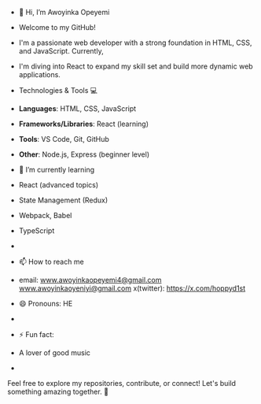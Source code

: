 - 👋 Hi, I’m Awoyinka Opeyemi
- Welcome to my GitHub!
- I'm a passionate web developer with a strong foundation in HTML, CSS, and JavaScript. Currently,
- I'm diving into React to expand my skill set and build more dynamic web applications.
-  Technologies & Tools 💻
- **Languages**: HTML, CSS, JavaScript
- **Frameworks/Libraries**: React (learning)
- **Tools**: VS Code, Git, GitHub
- **Other**: Node.js, Express (beginner level)

- 🌱 I’m currently learning
-  React (advanced topics)
- State Management (Redux)
- Webpack, Babel
- TypeScript
- 
- 📫 How to reach me
- email: www.awoyinkaopeyemi4@gmail.com
        www.awoyinkaoyeniyi@gmail.com
  x(twitter): https://x.com/hoppyd1st
  
- 😄 Pronouns: HE
- 
- ⚡ Fun fact:
- A lover of good music
- 
Feel free to explore my repositories, contribute, or connect! Let's build something amazing together. 🚀
<!---
hoppYo/hoppYo is a ✨ special ✨ repository because its `README.md` (this file) appears on your GitHub profile.
You can click the Preview link to take a look at your changes.
--->
